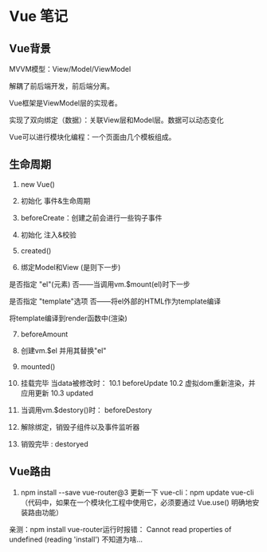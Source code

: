 # Vue 笔记

## Vue背景
MVVM模型：View/Model/ViewModel

解耦了前后端开发，前后端分离。

Vue框架是ViewModel层的实现者。

实现了双向绑定（数据）：关联View层和Model层。数据可以动态变化


Vue可以进行模块化编程：一个页面由几个模板组成。

## 生命周期
1. new Vue()

2. 初始化 事件&生命周期

3. beforeCreate：创建之前会进行一些钩子事件

4. 初始化 注入&校验

5. created()

6. 绑定Model和View (是则下一步)

是否指定 "el"(元素)             否——当调用vm.$mount(el)时下一步

是否指定 "template"选项         否——将el外部的HTML作为template编译

将template编译到render函数中(渲染)

7. beforeAmount

8. 创建vm.$el 并用其替换"el"

9. mounted()

10. 挂载完毕
当data被修改时：
    10.1 beforeUpdate
    10.2 虚拟dom重新渲染，并应用更新
    10.3 updated

11. 当调用vm.$destory()时： beforeDestory

12. 解除绑定，销毁子组件以及事件监听器

13. 销毁完毕 :  destoryed



## Vue路由
1. npm install --save vue-router@3
更新一下 vue-cli：npm update vue-cli
（代码中，如果在一个模块化工程中使用它，必须要通过 Vue.use() 明确地安装路由功能）

亲测：npm install vue-router运行时报错：
Cannot read properties of undefined (reading 'install')
不知道为啥...


